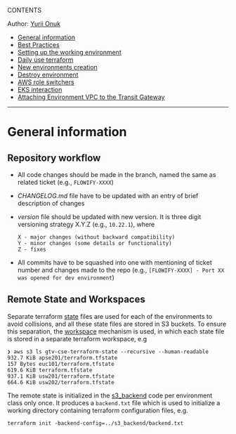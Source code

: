 CONTENTS

Author: [Yurii Onuk](https://onuk.org.ua)

- [General information](#general-information)
- [Best Practices](docs/best-practices.md)
- [Setting up the working environment](docs/setting-up-the-working-environment.md)
- [Daily use terraform](docs/daily-use-terraform.md)
- [New environments creation](docs/new-environments-creation.md)
- [Destroy environment](docs/destroy-environment.md)
- [AWS role switchers](docs/aws-role-switchers.md)
- [EKS interaction](docs/eks-interaction.md)
- [Attaching Environment VPC to the Transit Gateway](docs/attaching-environment-vpc-to-the-transit-gateway.md)

---

# General information

## Repository workflow

- All code changes should be made in the branch, named the same as related ticket (e.g., `FLOWIFY-XXXX`)
- *CHANGELOG.md* file have to be updated with an entry of brief description of changes
- *version* file should be updated with new version. It is three digit versioning strategy X.Y.Z (e.g., `10.22.1`), where

  ```plaintext
  X - major changes (without backward compatibility)  
  Y - minor changes (some details or functionality)
  Z - fixes
  ```
- All commits have to be squashed into one with mentioning of ticket number and changes made to the repo (e.g., `[FLOWIFY-XXXX] - Port XX was opened for dev environment`)

## Remote State and Workspaces

Separate terraform [state](https://www.terraform.io/language/state) files are used for each of the environments to avoid collisions, and all these state files are stored in S3 buckets. To ensure this separation, the [workspace](https://www.terraform.io/language/state/workspaces) mechanism is used, in which each state file is stored in a separate terraform workspace, e.g

```shell
❯ aws s3 ls gtv-cse-terraform-state --recursive --human-readable
932.7 KiB apse201/terraform.tfstate
157 Bytes euc101/terraform.tfstate
619.6 KiB terraform.tfstate
937.1 KiB usw201/terraform.tfstate
664.6 KiB usw202/terraform.tfstate
```

The remote state is initialized in the [s3_backend](https://github.com/equinor/flowify-terraform-aws-s3-remote-state) code per environment class only once. It produces a `backend.txt` file which is used to initialize a working directory containing terraform configuration files, e.g.

```shell
terraform init -backend-config=../s3_backend/backend.txt
```
